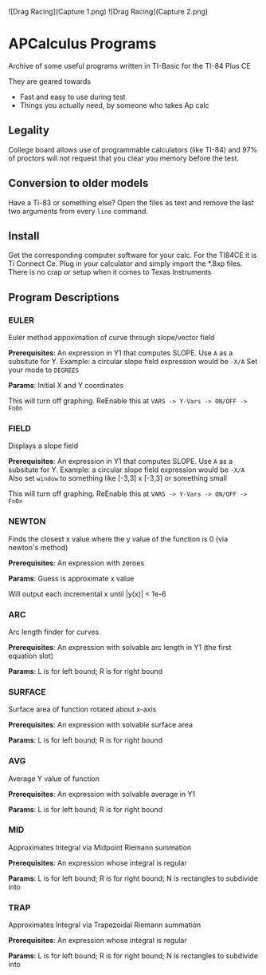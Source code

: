 ![Drag Racing](Capture 1.png)
![Drag Racing](Capture 2.png)

# APCalculus Programs
Archive of some useful programs written in TI-Basic for the TI-84 Plus CE

They are geared towards
- Fast and easy to use during test
- Things you actually need, by someone who takes Ap calc

## Legality
College board allows use of programmable calculators (like TI-84) and 97% of proctors will not request that you clear you memory before the test. 

## Conversion to older models
Have a Ti-83 or something else? Open the files as text and remove the last two arguments from every `line` command.

## Install
Get the corresponding computer software for your calc. For the TI84CE it is Ti Connect Ce.
Plug in your calculator and simply import the *.8xp files. There is no crap or setup when it comes to Texas Instruments

## Program Descriptions
### EULER
Euler method appoximation of curve through slope/vector field

**Prerequisites**: An expression in Y1 that computes SLOPE. Use `A` as a subsitute for Y.
Example: a circular slope field expression would be `-X/A`
Set your mode to `DEGREES`

**Params**: Initial X and Y coordinates

This will turn off graphing. ReEnable this at `VARS -> Y-Vars -> ON/OFF -> FnOn`



### FIELD
Displays a slope field 

**Prerequisites**: An expression in Y1 that computes SLOPE. Use `A` as a subsitute for Y.
Example: a circular slope field expression would be `-X/A`
Also set `window` to something like [-3,3] x [-3,3] or something small

This will turn off graphing. ReEnable this at `VARS -> Y-Vars -> ON/OFF -> FnOn`



### NEWTON
Finds the closest x value where the y value of the function is 0 (via newton's method)

**Prerequisites**: An expression with zeroes

**Params**: Guess is approximate x value

Will output each incremental x until |y(x)| < 1e-6



### ARC
Arc length finder for curves

**Prerequisites**: An expression with solvable arc length in Y1 (the first equation slot)

**Params**: L is for left bound; R is for right bound



### SURFACE
Surface area of function rotated about x-axis

**Prerequisites**: An expression with solvable surface area

**Params**: L is for left bound; R is for right bound



### AVG
Average Y value of function

**Prerequisites**: An expression with solvable average in Y1

**Params**: L is for left bound; R is for right bound



### MID
Approximates Integral via Midpoint Riemann summation

**Prerequisites**: An expression whose integral is regular

**Params**: L is for left bound; R is for right bound; N is rectangles to subdivide into



### TRAP
Approximates Integral via Trapezoidal Riemann summation

**Prerequisites**: An expression whose integral is regular

**Params**: L is for left bound; R is for right bound; N is rectangles to subdivide into



